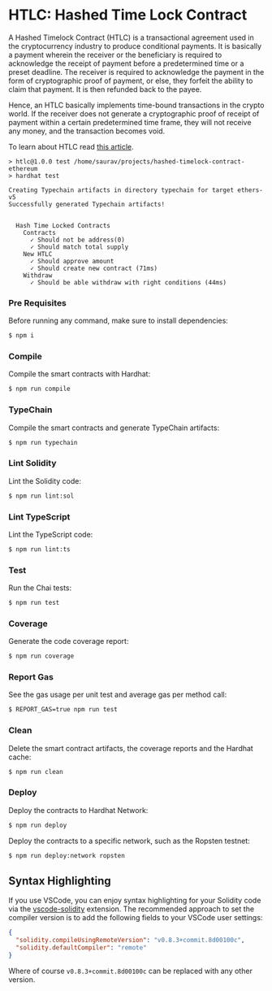 # HTLC: Hashed Time Lock Contract 

A Hashed Timelock Contract (HTLC) is a transactional agreement used in the cryptocurrency industry to produce conditional payments. It is basically a payment wherein the receiver or the beneficiary is required to acknowledge the receipt of payment before a predetermined time or a preset deadline. The receiver is required to acknowledge the payment in the form of cryptographic proof of payment, or else, they forfeit the ability to claim that payment. It is then refunded back to the payee.

Hence, an HTLC basically implements time-bound transactions in the crypto world. If the receiver does not generate a cryptographic proof of receipt of payment within a certain predetermined time frame, they will not receive any money, and the transaction becomes void.


To learn about HTLC read [this article](https://corporatefinanceinstitute.com/resources/knowledge/other/hashed-timelock-contract-htlc/#:~:text=Summary-,A%20Hashed%20Timelock%20Contract%20(HTLC)%20is%20a%20transactional%20agreement%20used,time%20or%20a%20preset%20deadline.).


```
> htlc@1.0.0 test /home/saurav/projects/hashed-timelock-contract-ethereum
> hardhat test

Creating Typechain artifacts in directory typechain for target ethers-v5
Successfully generated Typechain artifacts!


  Hash Time Locked Contracts
    Contracts
      ✓ Should not be address(0)
      ✓ Should match total supply
    New HTLC
      ✓ Should approve amount
      ✓ Should create new contract (71ms)
    Withdraw
      ✓ Should be able withdraw with right conditions (44ms)

```

### Pre Requisites

Before running any command, make sure to install dependencies:

```sh
$ npm i
```

### Compile

Compile the smart contracts with Hardhat:

```sh
$ npm run compile
```

### TypeChain

Compile the smart contracts and generate TypeChain artifacts:

```sh
$ npm run typechain
```

### Lint Solidity

Lint the Solidity code:

```sh
$ npm run lint:sol
```

### Lint TypeScript

Lint the TypeScript code:

```sh
$ npm run lint:ts
```

### Test

Run the Chai tests:

```sh
$ npm run test
```

### Coverage

Generate the code coverage report:

```sh
$ npm run coverage
```

### Report Gas

See the gas usage per unit test and average gas per method call:

```sh
$ REPORT_GAS=true npm run test
```

### Clean

Delete the smart contract artifacts, the coverage reports and the Hardhat cache:

```sh
$ npm run clean
```

### Deploy

Deploy the contracts to Hardhat Network:

```sh
$ npm run deploy
```

Deploy the contracts to a specific network, such as the Ropsten testnet:

```sh
$ npm run deploy:network ropsten
```

## Syntax Highlighting

If you use VSCode, you can enjoy syntax highlighting for your Solidity code via the
[vscode-solidity](https://github.com/juanfranblanco/vscode-solidity) extension. The recommended approach to set the
compiler version is to add the following fields to your VSCode user settings:

```json
{
  "solidity.compileUsingRemoteVersion": "v0.8.3+commit.8d00100c",
  "solidity.defaultCompiler": "remote"
}
```

Where of course `v0.8.3+commit.8d00100c` can be replaced with any other version.
